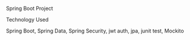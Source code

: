 Spring Boot Project

Technology Used

Spring Boot,
Spring Data,
Spring Security,
jwt auth,
jpa,
junit test,
Mockito 

